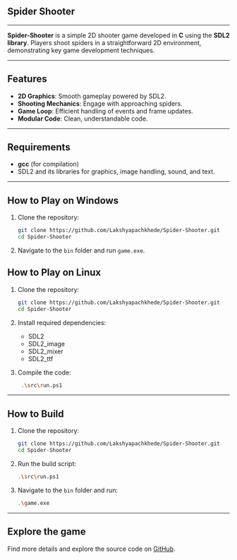 ## Spider Shooter

---
**Spider-Shooter** is a simple 2D shooter game developed in **C** using the **SDL2 library**. Players shoot spiders in a straightforward 2D environment, demonstrating key game development techniques.

---

## Features
- **2D Graphics**: Smooth gameplay powered by SDL2.
- **Shooting Mechanics**: Engage with approaching spiders.
- **Game Loop**: Efficient handling of events and frame updates.
- **Modular Code**: Clean, understandable code.

---

## Requirements
- **gcc** (for compilation)
- SDL2 and its libraries for graphics, image handling, sound, and text.

---

## How to Play on Windows
1. Clone the repository:
   ```bash
   git clone https://github.com/Lakshyapachkhede/Spider-Shooter.git
   cd Spider-Shooter
   ```
2. Navigate to the `bin` folder and run `game.exe`.

## How to Play on Linux
1. Clone the repository:
   ```bash
   git clone https://github.com/Lakshyapachkhede/Spider-Shooter.git
   cd Spider-Shooter
   ```
2. Install required dependencies:
    - SDL2
    - SDL2_image
    - SDL2_mixer
    - SDL2_ttf

3. Compile the code:
   ```bash
    .\src\run.ps1
   ```

---

## How to Build

1. Clone the repository:
   ```bash
   git clone https://github.com/Lakshyapachkhede/Spider-Shooter.git
   cd Spider-Shooter
   ```
2. Run the build script:
   ```bash
   .\src\run.ps1
   ```
3. Navigate to the `bin` folder and run:
   ```bash
   .\game.exe
   ```

---

## Explore the game
Find more details and explore the source code on [GitHub](https://github.com/Lakshyapachkhede/Spider-Shooter).